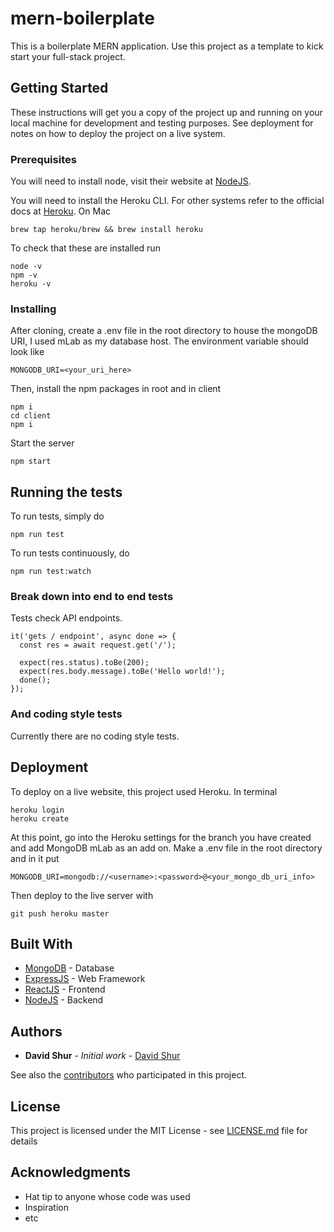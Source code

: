 # mern-boilerplate

This is a boilerplate MERN application. Use this project as a template to kick
start your full-stack project.

## Getting Started

These instructions will get you a copy of the project up and running on your
local machine for development and testing purposes. See deployment for notes on
how to deploy the project on a live system.

### Prerequisites

You will need to install node, visit their website at
[NodeJS](https://nodejs.org/en/download/).

You will need to install the Heroku CLI. For other systems refer to the official
docs at [Heroku](https://devcenter.heroku.com/articles/heroku-cli). On Mac

```
brew tap heroku/brew && brew install heroku
```

To check that these are installed run

```
node -v
npm -v
heroku -v
```

### Installing

After cloning, create a .env file in the root directory to house the mongoDB
URI, I used mLab as my database host. The environment variable should look like

```
MONGODB_URI=<your_uri_here>
```

Then, install the npm packages in root and in client

```
npm i
cd client
npm i
```

Start the server

```
npm start
```

## Running the tests

To run tests, simply do

```
npm run test
```

To run tests continuously, do

```
npm run test:watch
```

### Break down into end to end tests

Tests check API endpoints.

```
it('gets / endpoint', async done => {
  const res = await request.get('/');

  expect(res.status).toBe(200);
  expect(res.body.message).toBe('Hello world!');
  done();
});
```

### And coding style tests

Currently there are no coding style tests.

## Deployment

To deploy on a live website, this project used Heroku. In terminal

```
heroku login
heroku create
```

At this point, go into the Heroku settings for the branch you have created and
add MongoDB mLab as an add on. Make a .env file in the root directory and in it
put

```
MONGODB_URI=mongodb://<username>:<password>@<your_mongo_db_uri_info>
```

Then deploy to the live server with

```
git push heroku master
```

## Built With

- [MongoDB](https://www.mongodb.com/) - Database
- [ExpressJS](https://expressjs.com/) - Web Framework
- [ReactJS](https://reactjs.org/) - Frontend
- [NodeJS](https://nodejs.org/) - Backend

## Authors

- **David Shur** - _Initial work_ - [David Shur](https://github.com/davidshur)

See also the [contributors](https://github.com/your/project/contributors) who
participated in this project.

## License

This project is licensed under the MIT License - see [LICENSE.md](LICENSE.md)
file for details

## Acknowledgments

- Hat tip to anyone whose code was used
- Inspiration
- etc
